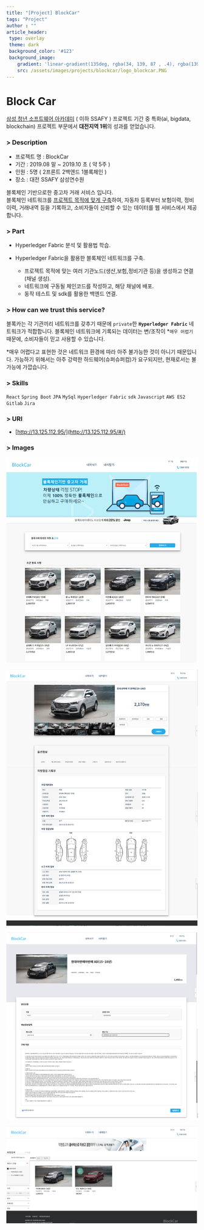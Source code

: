 ```yaml
---
title: "[Project] BlockCar"
tags: "Project"
author : ""
article_header:
 type: overlay
 theme: dark
 background_color: '#123'
 background_image:
    gradient: 'linear-gradient(135deg, rgba(34, 139, 87 , .4), rgba(139, 34, 139, .4))'
    src: /assets/images/projects/blockcar/logo_blockcar.PNG
---
```



# Block Car

[삼성 청년 소프트웨어 아카데미](https://www.ssafy.com/ksp/jsp/swp/swpMain.jsp) ( 이하 SSAFY ) 프로젝트 기간 중 특화(ai, bigdata, blockchain) 프로젝트 부문에서 **대전지역 1위**의 성과를 얻었습니다.


### > Description
- 프로젝트 명 : BlockCar
- 기간 : 2019.08 말 ~ 2019.10 초 ( 약 5주 )
- 인원 : 5명 ( 2프론트 2백엔드 1블록체인 )
- 장소 : 대전 SSAFY 삼성연수원

블록체인 기반으로한 중고차 거래 서비스 입니다.<br/>
블록체인 네트워크를 [프로젝트 목적에 맞게 구축](https://github.com/ShinJongPark/FabricNetwork-BlockCar)하여, 자동차 등록부터 보험이력, 정비이력, 거래내역 등을 기록하고, 소비자들이 신뢰할 수 있는 데이터를 웹 서비스에서 제공합니다.

### > Part

- Hyperledger Fabric 분석 및 활용법 학습.

- Hyperledger Fabric을 활용한 블록체인 네트워크를 구축.
  - 프로젝트 목적에 맞는 여러 기관노드(생산,보험,정비기관 등)을 생성하고 연결(채널 생성).
  - 네트워크에 구동될 체인코드를 작성하고, 해당 채널에 배포.
  - 동작 테스트 및 sdk를 활용한 백엔드 연결.


### > How can we trust this service?

블록카는 각 기관끼리 네트워크를 갖추기 때문에 `private`한  **`Hyperledger Fabric`** 네트워크가 적합합니다. 블록체인 네트워크에 기록되는 데이터는 변/조작이 *`매우 어렵기` 때문에, 소비자들이 믿고 사용할 수 있습니다.

*매우 어렵다고 표현한 것은 네트워크 환경에 따라 아주 불가능한 것이 아니기 때문입니다. 가능하기 위해서는 아주 강력한 하드웨어(슈퍼슈퍼컴)가 요구되지만, 현재로서는 불가능에 가깝습니다.


### > Skills

`React` `Spring Boot` `JPA` `MySql`  `Hyperledger Fabric`  `sdk`   `Javascript` `AWS ES2` `Gitlab` `Jira`


### > URI

- [http://13.125.112.95/](http://13.125.112.95/#/)


### > Images

![main](/assets/images/projects/blockcar/main.png)

![main](/assets/images/projects/blockcar/detail.png)

![main](/assets/images/projects/blockcar/buy.png)

![main](/assets/images/projects/blockcar/filter.png)

<br><br>



